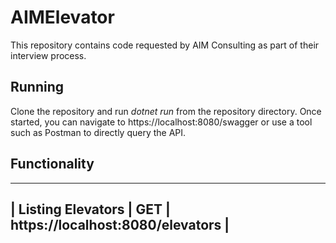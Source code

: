 # AIMElevator

This repository contains code requested by AIM Consulting as part of their interview process.

## Running
Clone the repository and run *dotnet run* from the repository directory. Once started, you can navigate to https://localhost:8080/swagger or use a tool such as Postman to directly query the API.

## Functionality
-----------------------------------
| Listing Elevators | GET | https://localhost:8080/elevators |
------------------------------------
